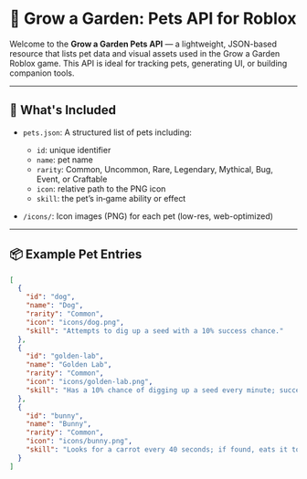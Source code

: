 # 🌱 Grow a Garden: Pets API for Roblox

Welcome to the **Grow a Garden Pets API** — a lightweight, JSON-based resource that lists pet data and visual assets used in the Grow a Garden Roblox game. This API is ideal for tracking pets, generating UI, or building companion tools.

---

## 🐾 What's Included

- `pets.json`: A structured list of pets including:
  - `id`: unique identifier  
  - `name`: pet name  
  - `rarity`: Common, Uncommon, Rare, Legendary, Mythical, Bug, Event, or Craftable  
  - `icon`: relative path to the PNG icon  
  - `skill`: the pet’s in‑game ability or effect  

- `/icons/`: Icon images (PNG) for each pet (low-res, web-optimized)

---

## 📦 Example Pet Entries

```json
[
  {
    "id": "dog",
    "name": "Dog",
    "rarity": "Common",
    "icon": "icons/dog.png",
    "skill": "Attempts to dig up a seed with a 10% success chance." 
  },
  {
    "id": "golden-lab",
    "name": "Golden Lab",
    "rarity": "Common",
    "icon": "icons/golden-lab.png",
    "skill": "Has a 10% chance of digging up a seed every minute; success rate increases as the pet ages." 
  },
  {
    "id": "bunny",
    "name": "Bunny",
    "rarity": "Common",
    "icon": "icons/bunny.png",
    "skill": "Looks for a carrot every 40 seconds; if found, eats it to auto‑sell at 1.5× base value (only works if carrots are planted)." 
  }
]
